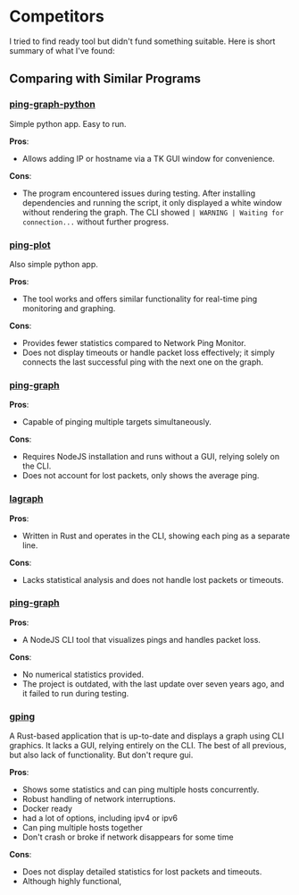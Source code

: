 # Competitors

I tried to find ready tool but didn't fund something suitable. Here is short summary of what I've found:

## Comparing with Similar Programs

### [ping-graph-python](https://github.com/M1sterGlass/ping-graph-python)

Simple python app. Easy to run.

**Pros**:
- Allows adding IP or hostname via a TK GUI window for convenience.

**Cons**:
- The program encountered issues during testing. After installing dependencies and running the script, it only displayed a white window without rendering the graph. The CLI showed `| WARNING | Waiting for connection...` without further progress.

### [ping-plot](https://github.com/kartikmehta8/ping-plot)

Also simple python app.

**Pros**:
- The tool works and offers similar functionality for real-time ping monitoring and graphing.

**Cons**:
- Provides fewer statistics compared to Network Ping Monitor.
- Does not display timeouts or handle packet loss effectively; it simply connects the last successful ping with the next one on the graph.

### [ping-graph](https://github.com/adilurfaisal/ping-graph)
**Pros**:
- Capable of pinging multiple targets simultaneously.

**Cons**:
- Requires NodeJS installation and runs without a GUI, relying solely on the CLI.
- Does not account for lost packets, only shows the average ping.

### [lagraph](https://github.com/Calinou/lagraph)
**Pros**:
- Written in Rust and operates in the CLI, showing each ping as a separate line.

**Cons**:
- Lacks statistical analysis and does not handle lost packets or timeouts.

### [ping-graph](https://github.com/rstacruz/ping-graph)
**Pros**:
- A NodeJS CLI tool that visualizes pings and handles packet loss.

**Cons**:
- No numerical statistics provided.
- The project is outdated, with the last update over seven years ago, and it failed to run during testing.

### [gping](https://github.com/orf/gping)

A Rust-based application that is up-to-date and displays a graph using CLI graphics.
It lacks a GUI, relying entirely on the CLI.
The best of all previous, but also lack of functionality. But don't requre gui.

**Pros**:
- Shows some statistics and can ping multiple hosts concurrently.
- Robust handling of network interruptions.
- Docker ready
- had a lot of options, including ipv4 or ipv6
- Can ping multiple hosts together
- Don't crash or broke if network disappears for some time

**Cons**:
- Does not display detailed statistics for lost packets and timeouts.
- Although highly functional, 

